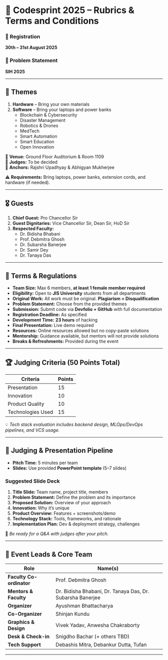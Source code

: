 # 🚀 Codesprint 2025 – Rubrics & Terms and Conditions

### 📅 Registration  
**30th – 31st August 2025**

### 🧩 Problem Statement  
**SIH 2025**

---

## 🎯 Themes

1. **Hardware** – Bring your own materials  
2. **Software** – Bring your laptops and power banks  
   - Blockchain & Cybersecurity  
   - Disaster Management  
   - Robotics & Drones  
   - MedTech  
   - Smart Automation  
   - Smart Education  
   - Open Innovation  

📍 **Venue:** Ground Floor Auditorium & Room 1109  
👥 **Judges:** To be decided  
🎤 **Anchors:** Rajshri Upadhyay & Abhigyan Mukherjee  

⚠️ **Requirements:** Bring laptops, power banks, extension cords, and hardware (if needed).

---

## 🎖 Guests

1. **Chief Guest:** Pro Chancellor Sir  
2. **Guest Dignitaries:** Vice Chancellor Sir, Dean Sir, HoD Sir  
3. **Respected Faculty:**  
   - Dr. Bidisha Bhabani  
   - Prof. Debmitra Ghosh  
   - Dr. Subarsha Banerjee  
   - Dr. Samir Dey  
   - Dr. Tanaya Das  

---

## 📜 Terms & Regulations

- **Team Size:** Max 6 members, **at least 1 female member required**  
- **Eligibility:** Open to **JIS University** students from all departments  
- **Original Work:** All work must be original. **Plagiarism = Disqualification**  
- **Problem Statement:** Choose from the provided themes  
- **Submission:** Submit code via **Devfolio + GitHub** with full documentation  
- **Registration Deadline:** As specified  
- **Development Time:** **23 hours** of hacking  
- **Final Presentation:** Live demo required  
- **Resources:** Online resources allowed but no copy-paste solutions  
- **Mentorship:** Guidance available, but mentors will not provide solutions  
- **Breaks & Refreshments:** Provided during the event  

---

## 🏆 Judging Criteria (50 Points Total)

| Criteria          | Points |
|-------------------|--------|
| Presentation      | 15     |
| Innovation        | 10     |
| Product Quality   | 10     |
| Technologies Used | 15     |

💡 *Tech stack evaluation includes backend design, MLOps/DevOps pipelines, and VCS usage.*

---

## 📝 Judging & Presentation Pipeline

- **Pitch Time:** 5 minutes per team  
- **Slides:** Use provided **PowerPoint template** (5–7 slides)  

### Suggested Slide Deck
1. **Title Slide:** Team name, project title, members  
2. **Problem Statement:** Define the problem and its importance  
3. **Proposed Solution:** Overview of your approach  
4. **Innovation:** Why it’s unique  
5. **Product Overview:** Features + screenshots/demo  
6. **Technology Stack:** Tools, frameworks, and rationale  
7. **Implementation Plan:** Dev & deployment strategy, challenges  

🎤 *Be ready for a Q&A with judges after your pitch.*

---

## 👥 Event Leads & Core Team

| Role                    | Name(s)                          |
|-------------------------|---------------------------------|
| **Faculty Co-ordinator**| Prof. Debmitra Ghosh            |
| **Mentors & Faculty**   | Dr. Bidisha Bhabani, Dr. Tanaya Das, Dr. Subarsha Banerjee |
| **Organizer**           | Ayushman Bhattacharya           |
| **Co-Organizer**        | Shinjan Kundu                   |
| **Graphics & Design**   | Vivek Yadav, Anwesha Chakraborty|
| **Desk & Check-in**     | Snigdho Bachar (+ others TBD)   |
| **Tech Support**        | Debashis Mitra, Debankur Dutta, Tufan |

---

